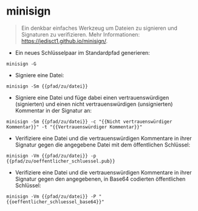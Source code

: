 # minisign

> Ein denkbar einfaches Werkzeug um Dateien zu signieren und Signaturen zu verifizieren.
> Mehr Informationen: <https://jedisct1.github.io/minisign/>.

- Ein neues Schlüsselpaar im Standardpfad generieren:

`minisign -G`

- Signiere eine Datei:

`minisign -Sm {{pfad/zu/datei}}`

- Signiere eine Datei und füge dabei einen vertrauenswürdigen (signierten) und einen nicht vertrauenswürdigen (unsignierten) Kommentar in der Signatur an:

`minisign -Sm {{pfad/zu/datei}} -c "{{Nicht vertrauenswürdiger Kommentar}}" -t "{{Vertrauenswürdiger Kommentar}}"`

- Verifiziere eine Datei und die vertrauenswürdigen Kommentare in ihrer Signatur gegen die angegebene Datei mit dem öffentlichen Schlüssel:

`minisign -Vm {{pfad/zu/datei}} -p {{pfad/zu/oeffentlicher_schluessel.pub}}`

- Verifiziere eine Datei und die vertrauenswürdigen Kommentare in ihrer Signatur gegen den angegebenen, in Base64 codierten öffentlichen Schlüssel:

`minisign -Vm {{pfad/zu/datei}} -P "{{oeffentlicher_schluessel_base64}}"`
